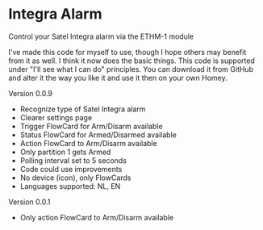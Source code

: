 # Integra Alarm

Control your Satel Integra alarm via the ETHM-1 module

I've made this code for myself to use, though I hope others may benefit from it as well. I think it now does the basic things.
This code is supported under "I'll see what I can do" principles.
You can download it from GitHub and alter it the way you like it and use it then on your own Homey.

Version 0.0.9
  - Recognize type of Satel Integra alarm
  - Clearer settings page
  - Trigger FlowCard for Arm/Disarm available
  - Status FlowCard for Armed/Disarmed available
  - Action FlowCard to Arm/Disarm available
  - Only partition 1 gets Armed
  - Polling interval set to 5 seconds
  - Code could use  improvements
  - No device (icon), only FlowCards
  - Languages supported: NL, EN

Version 0.0.1
 - Only action FlowCard to Arm/Disarm available
